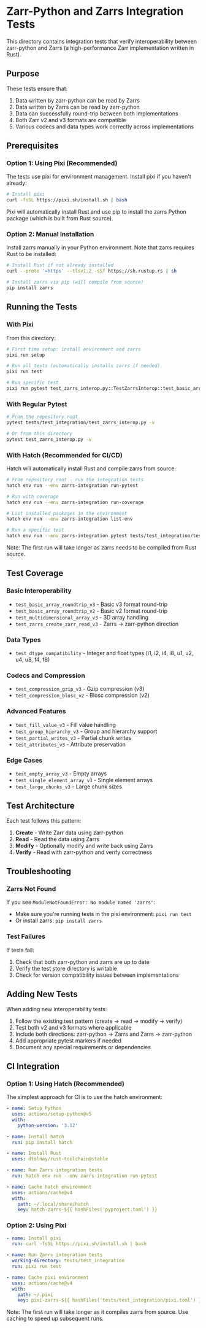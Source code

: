 # Zarr-Python and Zarrs Integration Tests

This directory contains integration tests that verify interoperability between zarr-python and Zarrs (a high-performance Zarr implementation written in Rust).

## Purpose

These tests ensure that:
1. Data written by zarr-python can be read by Zarrs
2. Data written by Zarrs can be read by zarr-python
3. Data can successfully round-trip between both implementations
4. Both Zarr v2 and v3 formats are compatible
5. Various codecs and data types work correctly across implementations

## Prerequisites

### Option 1: Using Pixi (Recommended)

The tests use pixi for environment management. Install pixi if you haven't already:

```bash
# Install pixi
curl -fsSL https://pixi.sh/install.sh | bash
```

Pixi will automatically install Rust and use pip to install the zarrs Python package (which is built from Rust source).

### Option 2: Manual Installation

Install zarrs manually in your Python environment. Note that zarrs requires Rust to be installed:

```bash
# Install Rust if not already installed
curl --proto '=https' --tlsv1.2 -sSf https://sh.rustup.rs | sh

# Install zarrs via pip (will compile from source)
pip install zarrs
```

## Running the Tests

### With Pixi

From this directory:

```bash
# First time setup: install environment and zarrs
pixi run setup

# Run all tests (automatically installs zarrs if needed)
pixi run test

# Run specific test
pixi run pytest test_zarrs_interop.py::TestZarrsInterop::test_basic_array_roundtrip_v3 -v
```

### With Regular Pytest

```bash
# From the repository root
pytest tests/test_integration/test_zarrs_interop.py -v

# Or from this directory
pytest test_zarrs_interop.py -v
```

### With Hatch (Recommended for CI/CD)

Hatch will automatically install Rust and compile zarrs from source:

```bash
# From repository root - run the integration tests
hatch env run --env zarrs-integration run-pytest

# Run with coverage
hatch env run --env zarrs-integration run-coverage

# List installed packages in the environment
hatch env run --env zarrs-integration list-env

# Run a specific test
hatch env run --env zarrs-integration pytest tests/test_integration/test_zarrs_interop.py::TestZarrsInterop::test_basic_array_roundtrip_v3 -v
```

Note: The first run will take longer as zarrs needs to be compiled from Rust source.

## Test Coverage

### Basic Interoperability
- `test_basic_array_roundtrip_v3` - Basic v3 format round-trip
- `test_basic_array_roundtrip_v2` - Basic v2 format round-trip
- `test_multidimensional_array_v3` - 3D array handling
- `test_zarrs_create_zarr_read_v3` - Zarrs → zarr-python direction

### Data Types
- `test_dtype_compatibility` - Integer and float types (i1, i2, i4, i8, u1, u2, u4, u8, f4, f8)

### Codecs and Compression
- `test_compression_gzip_v3` - Gzip compression (v3)
- `test_compression_blosc_v2` - Blosc compression (v2)

### Advanced Features
- `test_fill_value_v3` - Fill value handling
- `test_group_hierarchy_v3` - Group and hierarchy support
- `test_partial_writes_v3` - Partial chunk writes
- `test_attributes_v3` - Attribute preservation

### Edge Cases
- `test_empty_array_v3` - Empty arrays
- `test_single_element_array_v3` - Single element arrays
- `test_large_chunks_v3` - Large chunk sizes

## Test Architecture

Each test follows this pattern:
1. **Create** - Write Zarr data using zarr-python
2. **Read** - Read the data using Zarrs
3. **Modify** - Optionally modify and write back using Zarrs
4. **Verify** - Read with zarr-python and verify correctness

## Troubleshooting

### Zarrs Not Found

If you see `ModuleNotFoundError: No module named 'zarrs'`:
- Make sure you're running tests in the pixi environment: `pixi run test`
- Or install zarrs: `pip install zarrs`

### Test Failures

If tests fail:
1. Check that both zarr-python and zarrs are up to date
2. Verify the test store directory is writable
3. Check for version compatibility issues between implementations

## Adding New Tests

When adding new interoperability tests:
1. Follow the existing test pattern (create → read → modify → verify)
2. Test both v2 and v3 formats where applicable
3. Include both directions: zarr-python → Zarrs and Zarrs → zarr-python
4. Add appropriate pytest markers if needed
5. Document any special requirements or dependencies

## CI Integration

### Option 1: Using Hatch (Recommended)

The simplest approach for CI is to use the hatch environment:

```yaml
- name: Setup Python
  uses: actions/setup-python@v5
  with:
    python-version: '3.12'

- name: Install hatch
  run: pip install hatch

- name: Install Rust
  uses: dtolnay/rust-toolchain@stable

- name: Run Zarrs integration tests
  run: hatch env run --env zarrs-integration run-pytest

- name: Cache hatch environment
  uses: actions/cache@v4
  with:
    path: ~/.local/share/hatch
    key: hatch-zarrs-${{ hashFiles('pyproject.toml') }}
```

### Option 2: Using Pixi

```yaml
- name: Install pixi
  run: curl -fsSL https://pixi.sh/install.sh | bash

- name: Run Zarrs integration tests
  working-directory: tests/test_integration
  run: pixi run test

- name: Cache pixi environment
  uses: actions/cache@v4
  with:
    path: ~/.pixi
    key: pixi-zarrs-${{ hashFiles('tests/test_integration/pixi.toml') }}
```

Note: The first run will take longer as it compiles zarrs from source. Use caching to speed up subsequent runs.
